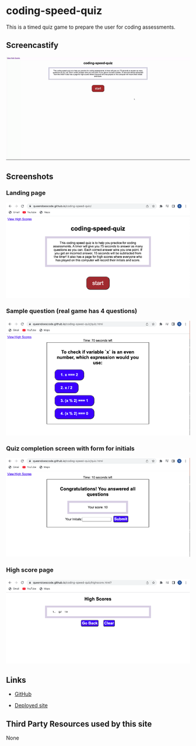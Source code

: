 # coding-speed-quiz
This is a timed quiz game to prepare the user for coding assessments.

## Screencastify

![Screencastify](coding-speed-quiz.gif)


## Screenshots

### Landing page

![Landing page](./Screenshot%202023-06-25%20at%207.47.08%20PM.png)

### Sample question (real game has 4 questions)

![Sample question (real game has 4 questions)](./Screenshot%202023-06-25%20at%207.47.16%20PM.png)

### Quiz completion screen with form for initials

![Quiz completion screen with form for initials](./Screenshot%202023-06-25%20at%207.47.37%20PM.png)

### High score page

![High score page](./Screenshot%202023-06-25%20at%207.47.51%20PM.png)

## Links

* [GitHub](https://github.com/queendoescode/coding-speed-quiz)

* [Deployed site](https://queendoescode.github.io/coding-speed-quiz/)

## Third Party Resources used by this site

None
